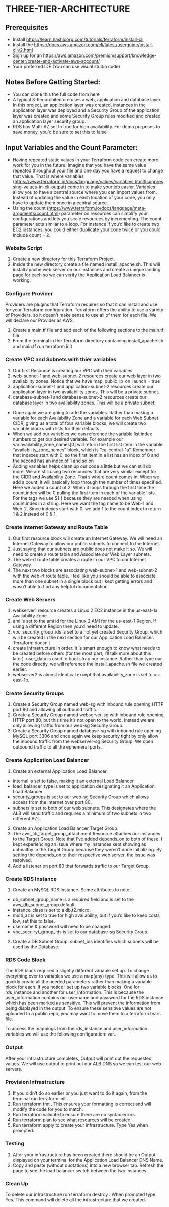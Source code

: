 # THREE-TIER-ARCHITECTURE
## Prerequisites
- Install https://learn.hashicorp.com/tutorials/terraform/install-cli
- Install the https://docs.aws.amazon.com/cli/latest/userguide/install-cliv2.html
- Sign up for an https://aws.amazon.com/premiumsupport/knowledge-center/create-and-activate-aws-account/
- Your preferred IDE (You can use visual studio code)


## Notes Before Getting Started: 
- You can clone this the full code from here
- A typical 3-tier architecture uses a web, application and database layer. In this project, an application layer was created, instances in the application layer was deployed and a Security Group of the application layer was created and some Security Group rules modified and created an application layer security group.
- RDS has Multi-AZ set to true for high availability. For demo purposes to save money, you'd be sure to set this to false


## Input Variables and the Count Parameter: 
- Having repeated static values in your Terraform code can create more work for you in the future. Imagine that you have the same value repeated throughout your file and one day you have a request to change that value. That is where variables (https://www.terraform.io/docs/language/values/variables.html#suppressing-values-in-cli-output) come in to make your job easier. Variables allow you to have a central source where you can import values from. Instead of updating the value in each location of your code, you only have to update them once in a central source. 
- Using the count (https://www.terraform.io/docs/language/meta-arguments/count.html) parameter on resources can simplify your configurations and lets you scale resources by incrementing. The count parameter acts similar to a loop. For instance if you’d like to create two EC2 instances, you could either duplicate your code twice or you could include count = 2.

 ### Website Script
 1. Create a new directory for this Terraform Project.
 2. Inside the new directory create a file named install_apache.sh. This will install apache web server on our instances and create a unique landing page for each so we can verify the Application Load Balancer is working.
 
 ### Configure Provider
 Providers are plugins that Terraform requires so that it can install and use for your Terraform configuration. Terraform offers the ability to use a variety of Providers, so it doesn’t make sense to use all of them for each file. We will declare our Provider as AWS.
 1. Create a main.tf file and add each of the following sections to the main.tf file.
 2. From the terminal in the Terraform directory containing install_apache.sh and main.tf run terraform init
 
 ### Create VPC and Subnets with thier variables
 1. Our first Resource is creating our VPC with their variables
 2. web-subnet-1 and web-subnet-2 resources create our web layer in two availability zones. Notice that we have map_public_ip_on_launch = true
 3. application-subnet-1 and application-subnet-2 resources create our application layer in two availability zones. This will be a private subnet.
 4. database-subnet-1 and database-subnet-2 resources create our database layer in two availability zones. This will be a private subnet.
 - Once again we are going to add the variables. Rather than making a variable for each Availability Zone and a variable for each Web Subnet CIDR, giving us a total of four variable blocks, we will create two variable blocks with lists for their defaults.
 - When we add our variables we can reference the variable list index numbers to get our desired variable. For example our var.availability_zone_names[0] will return the first list item in the variable “availability_zone_names” block, which is “ca-central-1a”. Remember that indexes start with 0, so the first item in a list has an index of 0 and the second has an index of 1 and so on
 - Adding variables helps clean up our code a little but we can still do more. We are still using two resources that are very similar except for the CIDR and Availability Zone. That’s where count comes in. When we add a count, it will basically loop through the number of times specified. Here we added a count of 2. When it loops through the first time the count.index will be 0 pulling the first item in each of the variable lists. For the tags we use ${ } because they are needed when using count.index in a string. Here we want the tag name to be Web-1 and Web-2. Since indexes start with 0, we add 1 to the count.index to return 1 & 2 instead of 0 & 1.
 
 ### Create Internet Gateway and Route Table
 1. Our first resource block will create an Internet Gateway. We will need an Internet Gateway to allow our public subnets to connect to the Internet.
 2. Just saying that our subnets are public does not make it so. We will need to create a route table and Associate our Web Layer subnets.
 3. The web-rt route table creates a route in our VPC to our Internet Gateway
 4. The next two blocks are associating web-subnet-1 and web-subnet-2 with the web-rt route table. I feel like you should be able to associate more than one subnet in a single block but I kept getting errors and wasn’t able to find any helpful documentation.
 
 ### Create Web Servers
 1. webserver1 resource creates a Linux 2 EC2 instance in the us-east-1a Availability Zone.
 2. ami is set to the ami id for the Linux 2 AMI for the us-east-1 Region. If using a different Region then you’d need to update.
 3. vpc_security_group_ids is set to a not yet created Security Group, which will be created in the next section for our Application Load Balancer. Terraform doesn’t
 4. create infrastructure in order. It is smart enough to know what needs to be created before others (for the most part, I’ll talk more about this later).
user_data is used to boot strap our instance. Rather than type our the code directly, we will reference the install_apache.sh file we created earlier.
5. webserver2 is almost identical except that availability_zone is set to us-east-1b.
 
 ### Create Security Groups
 1. Create a Security Group named web-sg with inbound rule opening HTTP port 80 and allowing all outbound traffic.
 2. Create a Security Group named webserver-sg with inbound rule opening HTTP port 80, but this time it’s not open to the world. Instead we are only allowing traffic from our web-sg Security Group.
 3. Create a Security Group named database-sg with inbound rule opening MySQL port 3306 and once again we keep security tight by only allow the inbound traffic from the webserver-sg Security Group. We open outbound traffic to all the ephemeral ports.
 
 ### Create Application Load Balancer
 1. Create an external Application Load Balancer.
- internal is set to false, making it an external Load Balancer.
- load_balancer_type is set to application designating it an Application Load Balancer.
- security_groups is set to our web-sg Security Group which allows access from the internet over port 80.
- subnets is set to both of our web subnets. This designates where the ALB will send traffic and requires a minimum of two subnets in two different AZs.
2. Create an Application Load Balancer Target Group.
3. The aws_lib_target_group_attachment Resource attaches our instances to the Target Group. Note that I’ve added depends_on to both of these. I kept experiencing an issue where my instances kept showing as unhealthy in the Target Group because they weren’t done initializing. By setting the depends_on to their respective web server, the issue was resolved.
4. Add a listener on port 80 that forwards traffic to our Target Group.
 
 ### Create RDS Instance
 1. Create an MySQL RDS Instance. Some attributes to note:
- db_subnet_group_name is a required field and is set to the aws_db_subnet_group.default.
- instance_class is set to a db.t2.micro.
- multi_az is set to true for high availability, but if you’d like to keep costs low, set this to false.
- username & password will need to be changed.
- vpc_secuiryt_group_ids is set to our database-sg Security Group.
2. Create a DB Subnet Group. subnet_ids identifies which subnets will be used by the Database.
 
 ### RDS Code Block
 The RDS block required a slightly different variable set up. To change everything over to variables we use a map(any) type. This will allow us to quickly create all the needed parameters rather than making a variable block for each. If you notice I set up two variable blocks. One for rds_instance and another for user_information. This is because the user_information contains our username and password for the RDS instance which has been marked as sensitive. This will prevent the information from being displayed in the output. To ensure these sensitive values are not uploaded to a public repo, you may want to move them to a terraform.tvars file.
 
 To access the mappings from the rds_instance and user_information variables we will use the following configuration: var.<variable name>.<map key value>.

### Output
 After your infrastructure completes, Output will print out the requested values. We will use output to print out our ALB DNS so we can test our web servers.

### Provision Infrastructure
1. If you didn’t do so earlier or you just want to do it again, from the terminal run terraform init .
2. Run terraform fmt . This ensures your formatting is correct and will modify the code for you to match.
3. Run terraform validate to ensure there are no syntax errors.
4. Run terraform plan to see what resources will be created.
5. Run terraform apply to create your infrastructure. Type Yes when prompted.

### Testing
1. After your infrastructure has been created there should be an Output displayed on your terminal for the Application Load Balancer DNS Name.
2. Copy and paste (without quotations) into a new browser tab. Refresh the page to see the load balancer switch between the two instances.

### Clean Up
To delete our infrastructure run terraform destroy . When prompted type Yes. This command will delete all the infrastructure that we created.
